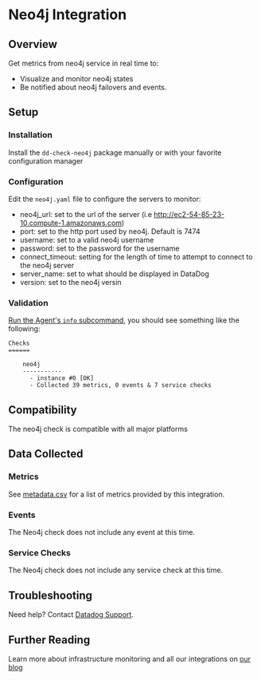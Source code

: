 # Neo4j Integration

## Overview

Get metrics from neo4j service in real time to:

* Visualize and monitor neo4j states
* Be notified about neo4j failovers and events.

## Setup
### Installation

Install the `dd-check-neo4j` package manually or with your favorite configuration manager

### Configuration

Edit the `neo4j.yaml` file to configure the servers to monitor:

* neo4j_url: set to the url of the server (i.e http://ec2-54-85-23-10.compute-1.amazonaws.com)
* port: set to the http port used by neo4j. Default is 7474
* username: set to a valid neo4j username
* password: set to the password for the username
* connect_timeout: setting for the length of time to attempt to connect to the neo4j server
* server_name: set to what should be displayed in DataDog
* version: set to the neo4j versin

### Validation

[Run the Agent's `info` subcommand](https://docs.datadoghq.com/agent/faq/agent-status-and-information/), you should see something like the following:

    Checks
    ======

        neo4j
        -----------
          - instance #0 [OK]
          - Collected 39 metrics, 0 events & 7 service checks

## Compatibility

The neo4j check is compatible with all major platforms

## Data Collected
### Metrics
See [metadata.csv](https://github.com/DataDog/integrations-extras/blob/master/neo4j/metadata.csv) for a list of metrics provided by this integration.

### Events
The Neo4j check does not include any event at this time.

### Service Checks
The Neo4j check does not include any service check at this time.

## Troubleshooting
Need help? Contact [Datadog Support](http://docs.datadoghq.com/help/).

## Further Reading

Learn more about infrastructure monitoring and all our integrations on [our blog](https://www.datadoghq.com/blog/)